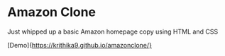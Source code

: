 # Amazon Clone 
Just whipped up a basic Amazon homepage copy using HTML and CSS

  [Demo]{https://krithika9.github.io/amazonclone/}

